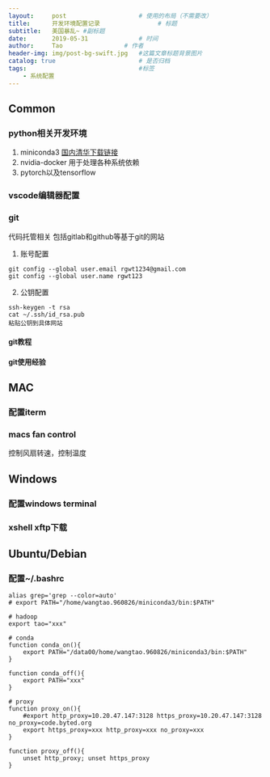 ```yaml
---
layout:     post   				    # 使用的布局（不需要改）
title:      开发环境配置记录 				# 标题 
subtitle:   美国暴乱~ #副标题
date:       2019-05-31 				# 时间
author:     Tao					# 作者
header-img: img/post-bg-swift.jpg 	#这篇文章标题背景图片
catalog: true 						# 是否归档
tags:								#标签
    - 系统配置
---
```


## Common

### python相关开发环境
1. miniconda3 [国内清华下载链接](https://mirror.tuna.tsinghua.edu.cn/help/anaconda/)
2. nvidia-docker 用于处理各种系统依赖
3. pytorch以及tensorflow

### vscode编辑器配置

### git
代码托管相关 包括gitlab和github等基于git的网站
1. 账号配置
```
git config --global user.email rgwt1234@gmail.com
git config --global user.name rgwt123
```
2. 公钥配置 
```shell
ssh-keygen -t rsa
cat ~/.ssh/id_rsa.pub
粘贴公钥到具体网站
```

#### git教程
#### git使用经验

## MAC
### 配置iterm
### macs fan control
控制风扇转速，控制温度

## Windows
### 配置windows terminal
### xshell xftp下载

## Ubuntu/Debian
### 配置~/.bashrc
```shell
alias grep='grep --color=auto'
# export PATH="/home/wangtao.960826/miniconda3/bin:$PATH"

# hadoop
export tao="xxx"

# conda
function conda_on(){
    export PATH="/data00/home/wangtao.960826/miniconda3/bin:$PATH"
}

function conda_off(){
    export PATH="xxx"
}

# proxy
function proxy_on(){
    #export http_proxy=10.20.47.147:3128 https_proxy=10.20.47.147:3128 no_proxy=code.byted.org
    export https_proxy=xxx http_proxy=xxx no_proxy=xxx
}

function proxy_off(){
    unset http_proxy; unset https_proxy
}
```

